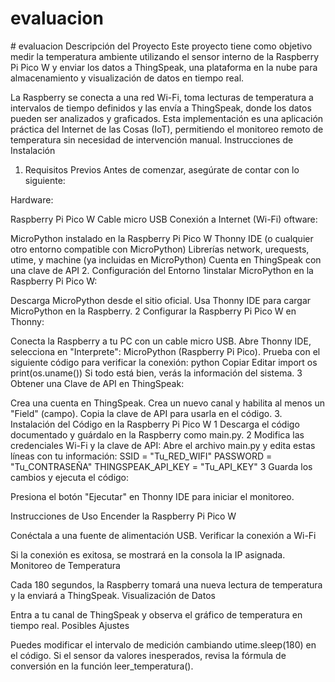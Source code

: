 ﻿# evaluacion
﻿# evaluacion
Descripción del Proyecto
Este proyecto tiene como objetivo medir la temperatura ambiente utilizando el sensor interno de la Raspberry Pi Pico W y enviar los datos a ThingSpeak, una plataforma en la nube para almacenamiento y visualización de datos en tiempo real.

La Raspberry se conecta a una red Wi-Fi, toma lecturas de temperatura a intervalos de tiempo definidos y las envía a ThingSpeak, donde los datos pueden ser analizados y graficados. Esta implementación es una aplicación práctica del Internet de las Cosas (IoT), permitiendo el monitoreo remoto de temperatura sin necesidad de intervención manual.
Instrucciones de Instalación
1. Requisitos Previos
Antes de comenzar, asegúrate de contar con lo siguiente:

Hardware:

Raspberry Pi Pico W
Cable micro USB
Conexión a Internet (Wi-Fi)
oftware:

MicroPython instalado en la Raspberry Pi Pico W
Thonny IDE (o cualquier otro entorno compatible con MicroPython)
Librerías network, urequests, utime, y machine (ya incluidas en MicroPython)
Cuenta en ThingSpeak con una clave de API
2. Configuración del Entorno
1️instalar MicroPython en la Raspberry Pi Pico W:

Descarga MicroPython desde el sitio oficial.
Usa Thonny IDE para cargar MicroPython en la Raspberry.
2️ Configurar la Raspberry Pi Pico W en Thonny:

Conecta la Raspberry a tu PC con un cable micro USB.
Abre Thonny IDE, selecciona en "Interprete": MicroPython (Raspberry Pi Pico).
Prueba con el siguiente código para verificar la conexión:
python
Copiar
Editar
import os
print(os.uname())
Si todo está bien, verás la información del sistema.
3️ Obtener una Clave de API en ThingSpeak:

Crea una cuenta en ThingSpeak.
Crea un nuevo canal y habilita al menos un "Field" (campo).
Copia la clave de API para usarla en el código.
3. Instalación del Código en la Raspberry Pi Pico W
1️ Descarga el código documentado y guárdalo en la Raspberry como main.py.
2️ Modifica las credenciales Wi-Fi y la clave de API:
Abre el archivo main.py y edita estas líneas con tu información:
SSID = "Tu_RED_WIFI"
PASSWORD = "Tu_CONTRASEÑA"
THINGSPEAK_API_KEY = "Tu_API_KEY"
3️ Guarda los cambios y ejecuta el código:

Presiona el botón "Ejecutar" en Thonny IDE para iniciar el monitoreo.

Instrucciones de Uso
Encender la Raspberry Pi Pico W

Conéctala a una fuente de alimentación USB.
Verificar la conexión a Wi-Fi

Si la conexión es exitosa, se mostrará en la consola la IP asignada.
Monitoreo de Temperatura

Cada 180 segundos, la Raspberry tomará una nueva lectura de temperatura y la enviará a ThingSpeak.
Visualización de Datos

Entra a tu canal de ThingSpeak y observa el gráfico de temperatura en tiempo real.
Posibles Ajustes

Puedes modificar el intervalo de medición cambiando utime.sleep(180) en el código.
Si el sensor da valores inesperados, revisa la fórmula de conversión en la función leer_temperatura().
